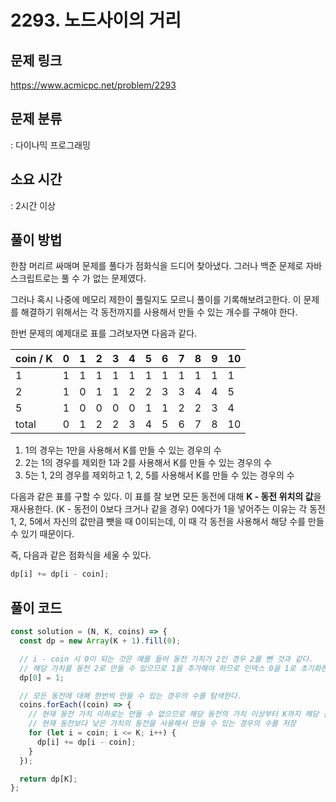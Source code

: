 # 2293. 노드사이의 거리

## 문제 링크

https://www.acmicpc.net/problem/2293

## 문제 분류

: 다이나믹 프로그래밍

## 소요 시간

: 2시간 이상

## 풀이 방법

한참 머리르 싸매며 문제를 풀다가 점화식을 드디어 찾아냈다. 그러나 백준 문제로 자바스크립트로는 풀 수 가 없는 문제였다.

그러나 혹시 나중에 메모리 제한이 풀릴지도 모르니 풀이를 기록해보려고한다. 이 문제를 해결하기 위해서는 각 동전까지를 사용해서 만들 수
있는 개수를 구해야 한다.

한번 문제의 예제대로 표를 그려보자면 다음과 같다.

| coin / K | 0   | 1   | 2   | 3   | 4   | 5   | 6   | 7   | 8   | 9   | 10  |
| -------- | --- | --- | --- | --- | --- | --- | --- | --- | --- | --- | --- |
| 1        | 1   | 1   | 1   | 1   | 1   | 1   | 1   | 1   | 1   | 1   | 1   |
| 2        | 1   | 0   | 1   | 1   | 2   | 2   | 3   | 3   | 4   | 4   | 5   |
| 5        | 1   | 0   | 0   | 0   | 0   | 1   | 1   | 2   | 2   | 3   | 4   |
| total    | 0   | 1   | 2   | 2   | 3   | 4   | 5   | 6   | 7   | 8   | 10  |

1. 1의 경우는 1만을 사용해서 K를 만들 수 있는 경우의 수
2. 2는 1의 경우를 제외한 1과 2를 사용해서 K를 만들 수 있는 경우의 수
3. 5는 1, 2의 경우를 제외하고 1, 2, 5를 사용해서 K를 만들 수 있는 경우의 수

다음과 같은 표를 구할 수 있다. 이 표를 잘 보면 모든 동전에 대해 **K - 동전 위치의 값**을 재사용한다. (K - 동전이 0보다 크거나 같을 경우)
0에다가 1을 넣어주는 이유는 각 동전 1, 2, 5에서 자신의 값만큼 뺏을 때 0이되는데, 이 때 각 동전을 사용해서 해당 수를 만들 수 있기 때문이다.

즉, 다음과 같은 점화식을 세울 수 있다.

```js
dp[i] += dp[i - coin];
```

## 풀이 코드

```js
const solution = (N, K, coins) => {
  const dp = new Array(K + 1).fill(0);

  // i - coin 시 0이 되는 것은 예를 들어 동전 가치가 2인 경우 2를 뺀 것과 같다.
  // 해당 가치를 동전 2로 만들 수 있으므로 1을 추가해야 하므로 인덱스 0을 1로 초기화한다.
  dp[0] = 1;

  // 모든 동전에 대해 한번씩 만들 수 있는 경우의 수를 탐색한다.
  coins.forEach((coin) => {
    // 현재 동전 가치 이하로는 만들 수 없으므로 해당 동전의 가치 이상부터 K까지 해당 동전과
    // 현재 동전보다 낮은 가치의 동전을 사용해서 만들 수 있는 경우의 수를 저장
    for (let i = coin; i <= K; i++) {
      dp[i] += dp[i - coin];
    }
  });

  return dp[K];
};
```
